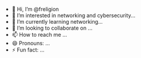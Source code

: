 - 👋 Hi, I’m @freligion
- 👀 I’m interested in networking and cybersecurity...
- 🌱 I’m currently learning networking...
- 💞️ I’m looking to collaborate on ...
- 📫 How to reach me ...
- 😄 Pronouns: ...
- ⚡ Fun fact: ...

<!---
freligion/freligion is a ✨ special ✨ repository because its `README.md` (this file) appears on your GitHub profile.
You can click the Preview link to take a look at your changes.
--->
